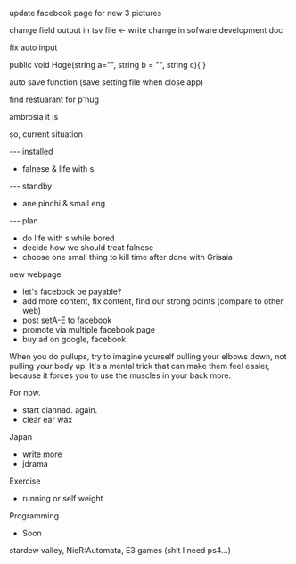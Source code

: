 update facebook page for new 3 pictures

change field output in tsv file <- write change in sofware development doc

fix auto input

public void Hoge(string a="", string b = "", string c){
	}
	
auto save function (save setting file when close app)


find restuarant for p'hug

ambrosia it is

so, current situation

--- installed
- falnese & life with s

--- standby
- ane pinchi & small eng

--- plan
- do life with s while bored
- decide how we should treat falnese
- choose one small thing to kill time after done with Grisaia

new webpage
- let's facebook be payable?
- add more content, fix content, find our strong points (compare to other web)
- post setA-E to facebook
- promote via multiple facebook page
- buy ad on google, facebook.

When you do pullups, try to imagine yourself pulling your elbows down, not pulling your body up. It's a mental trick that can make them feel easier, because it forces you to use the muscles in your back more.

For now.
- start clannad. again.
- clear ear wax

Japan
- write more
- jdrama

Exercise
- running or self weight

Programming
- Soon

stardew valley, 
NieR:Automata,
E3 games (shit I need ps4...)


